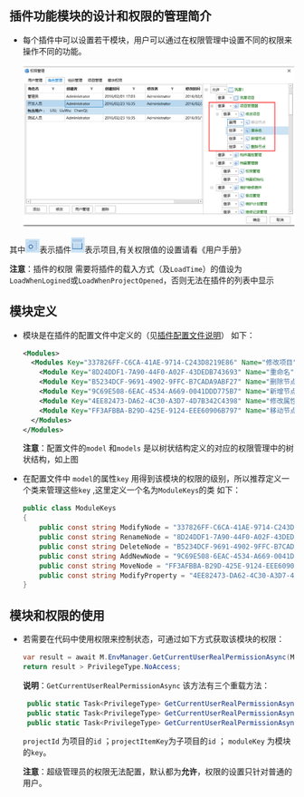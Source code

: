 ## 插件功能模块的设计和权限的管理简介

- 每个插件中可以设置若干模块，用户可以通过在权限管理中设置不同的权限来操作不同的功能。

  ![commandright](Pictures/commandright.png)

其中![chajian](Pictures/chajian.png)表示插件![xiangmu](Pictures/xiangmu.png)表示项目,有关权限值的设置请看《用户手册》

**注意**：插件的权限 需要将插件的载入方式（及`LoadTime`）的值设为`LoadWhenLogined`或`LoadWhenProjectOpened`，否则无法在插件的列表中显示

## 模块定义

- 模块是在插件的配置文件中定义的（见[插件配置文件说明](https://github.com/bstar5/BSTAR-Samples/tree/master/samples/tutorial01#插件的配置文件详解)） 如下：

  ```xml
  <Modules>
    <Modules Key="337826FF-C6CA-41AE-9714-C243D8219E86" Name="修改项目" Description="项目管理器修改操作">
      <Module Key="8D24DDF1-7A90-44F0-A02F-43DEDB743693" Name="重命名" Description="节点树重命名"/>
      <Module Key="B5234DCF-9691-4902-9FFC-B7CADA9ABF27" Name="删除节点" Description="删除节点"/>
      <Module Key="9C69E508-6EAC-4534-A669-0041DDD775B7" Name="新增节点" Description="新增节点"/>
      <Module Key="4EE82473-DA62-4C30-A3D7-4D7B342C4398" Name="修改属性" Description="修改属性"/>
      <Module Key="FF3AFBBA-B29D-425E-9124-EEE60906B797" Name="移动节点" Description="移动节点"/>
    </Modules>
  </Modules>
  ```

  **注意**：配置文件的`model` 和`models` 是以树状结构定义的对应的权限管理中的树状结构，如上图

- 在配置文件中 `model`的属性`key` 用得到该模块的权限的级别，所以推荐定义一个类来管理这些`key` ,这里定义一个名为`ModuleKeys`的类  如下：

  ```C#
  public class ModuleKeys
  {
      public const string ModifyNode = "337826FF-C6CA-41AE-9714-C243D8219E86";
      public const string RenameNode = "8D24DDF1-7A90-44F0-A02F-43DEDB743693";
      public const string DeleteNode = "B5234DCF-9691-4902-9FFC-B7CADA9ABF27";
      public const string AddNewNode = "9C69E508-6EAC-4534-A669-0041DDD775B7";
      public const string MoveNode = "FF3AFBBA-B29D-425E-9124-EEE60906B797";
      public const string ModifyProperty = "4EE82473-DA62-4C30-A3D7-4D7B342C4398";
  }
  ```

## 模块和权限的使用

- 若需要在代码中使用权限来控制状态，可通过如下方式获取该模块的权限：

  ```C#
  var result = await M.EnvManager.GetCurrentUserRealPermissionAsync(ModuleKeys.RenameNode, projectId);
  return result > PrivilegeType.NoAccess;
  ```

  **说明**：`GetCurrentUserRealPermissionAsync` 该方法有三个重载方法：

  ```C#
   public static Task<PrivilegeType> GetCurrentUserRealPermissionAsync(this IEnvManager manager, int projectId);
   public static Task<PrivilegeType> GetCurrentUserRealPermissionAsync(this IEnvManager manager, string moduleKey, int projectId);
   public static Task<PrivilegeType> GetCurrentUserRealPermissionAsync(this IEnvManager manager, string moduleKey, string projectItemKey);
  ```

  `projectId` 为项目的`id`  ；`projectItemKey`为子项目的`id` ； `moduleKey` 为模块的`key`。

  **注意**：超级管理员的权限无法配置，默认都为**允许**，权限的设置只针对普通的用户。